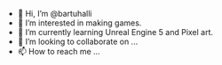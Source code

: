 - 👋 Hi, I’m @bartuhalli
- 👀 I’m interested in making games.
- 🌱 I’m currently learning Unreal Engine 5 and Pixel art.
- 💞️ I’m looking to collaborate on ...
- 📫 How to reach me ...

<!---
bartuhalli/bartuhalli is a ✨ special ✨ repository because its `README.md` (this file) appears on your GitHub profile.
You can click the Preview link to take a look at your changes.
--->
